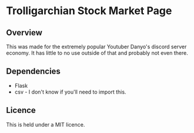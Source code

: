 # Trolligarchian Stock Market Page

## Overview
This was made for the extremely popular Youtuber Danyo's discord server economy. It has little to no use outside of that and probably not even there.

## Dependencies
- Flask
- csv - I don't know if you'll need to import this.

## Licence
This is held under a MIT licence.

